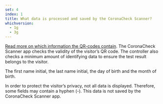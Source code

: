 ```yaml
---
set: 4
index: 1
title: What data is processed and saved by the CoronaCheck Scanner?
whichversion:
  - 1g
  - 3g
---
```

[Read more on which information the QR-codes contain](/en/faq/1-6-welke-informatie-staat-in-mijn-qr-code/#the-international-qr-code).
The CoronaCheck Scanner app checks the validity of the visitor’s QR code. The controller also checks a minimum amount of identifying data to ensure the test result belongs to the visitor.

The first name initial, the last name initial, the day of birth and the month of birth.

In order to protect the visitor’s privacy, not all data is displayed. Therefore, some fields may contain a hyphen (-). 
This data is not saved by the CoronaCheck Scanner app.
